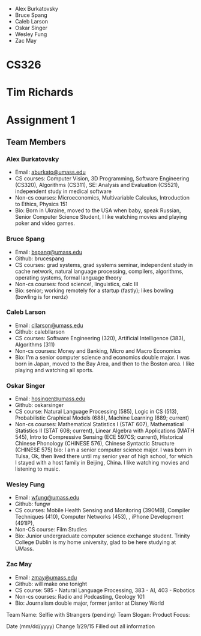 - Alex Burkatovsky
- Bruce Spang
- Caleb Larson
- Oskar Singer
- Wesley Fung
- Zac May

# CS326
# Tim Richards
# Assignment 1

## Team Members
### Alex Burkatovsky
- Email: aburkato@umass.edu
- CS courses: Computer Vision, 3D Programming, Software Engineering (CS320), Algorithms (CS311),
SE: Analysis and Evaluation (CS521), independent study in medical software
- Non-cs courses: Microeconomics, Multivariable Calculus, Introduction to Ethics, Physics 151
- Bio: Born in Ukraine, moved to the USA when baby, speak Russian, Senior Computer Science Student,
I like watching movies and playing poker and video games.

### Bruce Spang
- Email: bspang@umass.edu
- Github: brucespang
- CS courses: grad systems, grad systems seminar, independent study in cache network, natural language processing, compilers, algorithms, operating systems, formal language theory
- Non-cs courses: food science!, linguistics, calc III
- Bio: senior; working remotely for a startup (fastly); likes bowling (bowling is for nerdz)

### Caleb Larson
- Email: cllarson@umass.edu
- Github: calebllarson
- CS courses: Software Engineering (320), Artificial Intelligence (383), Algorithms (311)
- Non-cs courses: Money and Banking, Micro and Macro Economics
- Bio: I'm a senior computer science and economics double major. I was born in Japan, moved to the Bay Area, and then to the Boston area. I like playing and watching all sports.

### Oskar Singer
- Email: hosinger@umass.edu
- Github: oskarsinger
- CS course: Natural Language Processing (585), Logic in CS (513), Probabilistic Graphical Models (688), Machine Learning (689; current)
- Non-cs courses: Mathematical Statistics I (STAT 607), Mathematical Statistics II (STAT 608; current), Linear Algebra with Applications (MATH 545), Intro to Compressive Sensing (ECE 597CS; current), Historical Chinese Phonology (CHINESE 576), Chinese Syntactic Structure (CHINESE 575)
bio: I am a senior computer science major. I was born in Tulsa, Ok, then lived there until my senior year of high school, for which I stayed with a host family in Beijing, China. I like watching movies and listening to music.

### Wesley Fung
- Email: wfung@umass.edu
- Github: fungw
- CS courses: Mobile Health Sensing and Monitoring (390MB), Compiler Techniques (410), Computer Networks (453), , iPhone Development (491IP),
- Non-CS course: Film Studies
- Bio: Junior undergraduate computer science exchange student. Trinity College Dublin is my home university, glad to be here studying at UMass.

### Zac May
- Email: zmay@umass.edu
- Github: will make one tonight
- CS course: 585 - Natural Language Processing, 383 - AI, 403 - Robotics
- Non-cs courses: Radio and Podcasting, Geology 101
- Bio: Journalism double major, former janitor at Disney World


Team Name: Selfie with Strangers (pending)
Team Slogan:
Product Focus:


Date (mm/dd/yyyy)
Change
1/29/15
Filled out all information
